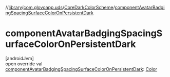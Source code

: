 //[library](../../../index.md)/[com.glovoapp.uds](../index.md)/[CoreDarkColorScheme](index.md)/[componentAvatarBadgingSpacingSurfaceColorOnPersistentDark](component-avatar-badging-spacing-surface-color-on-persistent-dark.md)

# componentAvatarBadgingSpacingSurfaceColorOnPersistentDark

[androidJvm]\
open override val [componentAvatarBadgingSpacingSurfaceColorOnPersistentDark](component-avatar-badging-spacing-surface-color-on-persistent-dark.md): [Color](https://developer.android.com/reference/kotlin/androidx/compose/ui/graphics/Color.html)

